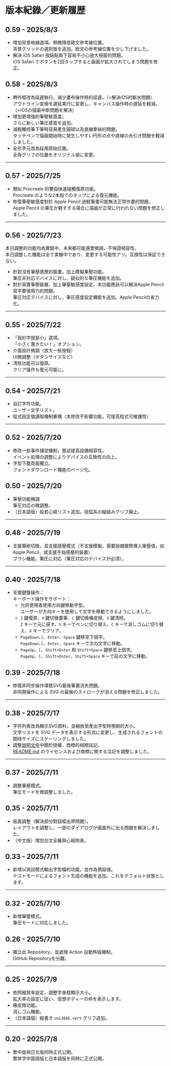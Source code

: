 # 版本紀錄／更新履歴

## 0.59 - 2025/8/3

- 增加背景格線選項。稍微降低歐文參考線位置。<br>
  背景グリッドの選択肢を追加。欧文の参考線位置を少し下げました。
- 解決 iOS Safari 按鈕點兩下容易不小心放大視窗的問題。<br>
  iOS Safari でボタンを2回タップすると画面が拡大されてしまう問題を修正。

## 0.58 - 2025/8/3

- 轉外框改為延遲執行，減少畫布操作時的延遲。（=解決iOS的斷水問題）<br>
  アウトライン変換を遅延実行に変更し、キャンバス操作時の遅延を軽減。（=iOSの描画中断問題を解決）
- 增加更增強的筆壓敏感度。<br>
  さらに新しい筆圧感度を追加。
- 減輕觸控筆下筆時容易產生圓球以及直線牽絲的問題。<br>
  タッチペンで描画開始時に発生しやすい円形の点や直線の糸引き問題を軽減しました。
- 全形字元改為採用原始位置。<br>
  全角グリフの位置をオリジナル値に変更。

---

## 0.57 - 2025/7/25

- 類似 Procreate 的雙指快速碰觸復原功能。<br>
  Procreate のような2本指でのタップによる復元機能。
- 修復筆壓敏感度對於 Apple Pencil 過輕筆畫可能無法正常作畫的問題。<br>
  Apple Pencil の筆圧が軽すぎる場合に描画が正常に行われない問題を修正しました。

---

## 0.56 - 2025/7/23

本日調整的功能均為實驗中，未來都可能還會微調，不保證相容性。<br>
本日調整した機能は全て実験中であり、変更する可能性アリ。互換性は保証できない。

- 針對沒有筆壓感應的裝置，加上模擬筆壓功能。<br>
  筆圧非対応デバイスに対し、疑似的な筆圧機能を追加。
- 對於真實筆壓裝置，加上筆壓敏感度設定。本功能應該可以解決Apple Pencil寫字要很用力的問題。<br>
  筆圧対応デバイスに対し、筆圧感度設定機能を追加。Apple Pencilの省力化。

---

## 0.55 - 2025/7/22

- 「我的字就是小」選項。<br>
  「小さく書きたい！」オプション。
- 介面設計微調（放大一些按鈕）<br>
  UI微調整（ボタンサイズなど）
- 清除功能可以復原。<br>
  クリア操作も復元可能に。

---

## 0.54 - 2025/7/21

- 自訂字符功能。<br>
  ユーザー文字リスト。
- 程式設定值讀取機制重構（本修改不影響功能，可提高程式可維護性）

---

## 0.52 - 2025/7/20

- 修改一些事件捕捉機制，嘗試提高設備相容性。<br>
  イベント処理の調整によりデバイスの互換性の向上。
- 字型下載頁面獨立。<br>
  フォントダウンロード機能のページ化。

## 0.50 - 2025/7/20

- 筆壓功能微調<br>
  筆圧対応の微調整。
- （日本語版）般若心経リスト追加。括弧系の縦組みグリフ廃止。

---

## 0.48 - 2025/7/19

- 支援筆刷切換，並支援感壓模式（不支援模擬，需要設備實際傳入筆壓值，如Apple Pencil，或支援手指感壓的裝置）<br>
  ブラシ機能。筆圧に対応（筆圧対応のデバイスが必須）。

---

## 0.40 - 2025/7/18
- 支援鍵盤操作：<br>
  キーボード操作をサポート：
  - 允許使用者使用方向鍵移動字型。<br>
    ユーザーが方向キーを使用して文字を移動できるようにしました。
  - `Z` 鍵復原、`V` 鍵切換畫筆、`C` 鍵切換橡皮擦、`X` 鍵清除。<br>
    `Z` キーで元に戻す、`V` キーでペンに切り替え、`C` キーで消しゴムに切り替え、`X` キーでクリア。
  - `PageDown`、`]`、`Enter`、`Space` 鍵移至下個字。<br>
    `PageDown`、`]`、`Enter`、`Space` キーで次の文字に移動。
  - `PageUp`、`[`、`Shift+Enter` 和 `Shift+Space` 鍵移至上個字。<br>
    `PageUp`、`[`、`Shift+Enter`、`Shift+Space` キーで前の文字に移動。

## 0.39 - 2025/7/18
- 修復非同步操作導致SVG最後筆畫消失問題。<br>
  非同期操作による SVG の最後のストロークが消える問題を修正しました。

---

## 0.38 - 2025/7/17
- 字符列表改為顯示SVG資料，並縮放至產出字型時預期的大小。<br>
  文字リストを SVG データを表示する形式に変更し、生成されるフォントの期待サイズにスケーリングしました。
- 調整[說明文件](README.md)中關於授權、商標的相關註記。<br>
  [README.md](README.md) のライセンスおよび商標に関する注記を調整しました。

---

## 0.37 - 2025/7/11
- 調整筆壓模式。<br>
  筆圧モードを微調整しました。

## 0.35 - 2025/7/11
- 版面調整（解決部分對話框出界問題）。<br>
レイアウトを調整し、一部のダイアログが画面外に出る問題を解決しました。
- （中文版）增加台文全羅與心經附表。

## 0.33 - 2025/7/11
- 新增以測試模式輸出字型檔的功能，並作為預設值。<br>
  テストモードによるフォント生成の機能を追加。これをデフォルト状態とします。

---

## 0.32 - 2025/7/10
- 新增筆壓模式。<br>
  筆圧モードに対応しました。

## 0.26 - 2025/7/10
- 獨立此 Repository，並處理 Action 自動佈版機制。<br>
  GitHub Repositoryを分離。

---

## 0.25 - 2025/7/9
- 依照縮放率設定，調整字身框顯示大小。<br>
  拡大率の設定に従い、仮想ボディーの枠を表示します。
- 橡皮擦功能。<br>
  消しゴム機能。
- （日本語版）縦書き `uni308E.vert` グリフ追加。

---

## 0.20 - 2025/7/8
- 繁中版與日文版同時正式公開。<br>
  繁体字中国語版と日本語版を同時に正式公開。
